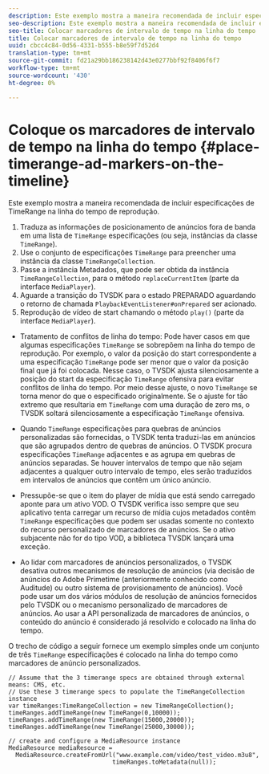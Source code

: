 ```yaml
---
description: Este exemplo mostra a maneira recomendada de incluir especificações de TimeRange na linha do tempo de reprodução.
seo-description: Este exemplo mostra a maneira recomendada de incluir especificações de TimeRange na linha do tempo de reprodução.
seo-title: Colocar marcadores de intervalo de tempo na linha do tempo
title: Colocar marcadores de intervalo de tempo na linha do tempo
uuid: cbcc4c84-0d56-4331-b555-b8e59f7d52d4
translation-type: tm+mt
source-git-commit: fd21a29bb186238142d43e0277bbf92f8406f6f7
workflow-type: tm+mt
source-wordcount: '430'
ht-degree: 0%

---
```



# Coloque os marcadores de intervalo de tempo na linha do tempo {#place-timerange-ad-markers-on-the-timeline}

Este exemplo mostra a maneira recomendada de incluir especificações de TimeRange na linha do tempo de reprodução.

1. Traduza as informações de posicionamento de anúncios fora de banda em uma lista de `TimeRange` especificações (ou seja, instâncias da classe `TimeRange`).
1. Use o conjunto de especificações `TimeRange` para preencher uma instância da classe `TimeRangeCollection`.
1. Passe a instância Metadados, que pode ser obtida da instância `TimeRangeCollection`, para o método `replaceCurrentItem` (parte da interface `MediaPlayer`).
1. Aguarde a transição do TVSDK para o estado PREPARADO aguardando o retorno de chamada `PlaybackEventListener#onPrepared` ser acionado.
1. Reprodução de vídeo de start chamando o método `play()` (parte da interface `MediaPlayer`).

* Tratamento de conflitos de linha do tempo: Pode haver casos em que algumas especificações `TimeRange` se sobrepõem na linha do tempo de reprodução. Por exemplo, o valor da posição do start correspondente a uma especificação `TimeRange` pode ser menor que o valor da posição final que já foi colocada. Nesse caso, o TVSDK ajusta silenciosamente a posição do start da especificação `TimeRange` ofensiva para evitar conflitos de linha do tempo. Por meio desse ajuste, o novo `TimeRange` se torna menor do que o especificado originalmente. Se o ajuste for tão extremo que resultaria em `TimeRange` com uma duração de zero ms, o TVSDK soltará silenciosamente a especificação `TimeRange` ofensiva.

* Quando `TimeRange` especificações para quebras de anúncios personalizadas são fornecidas, o TVSDK tenta traduzi-las em anúncios que são agrupados dentro de quebras de anúncios. O TVSDK procura especificações `TimeRange` adjacentes e as agrupa em quebras de anúncios separadas. Se houver intervalos de tempo que não sejam adjacentes a qualquer outro intervalo de tempo, eles serão traduzidos em intervalos de anúncios que contêm um único anúncio.

* Pressupõe-se que o item do player de mídia que está sendo carregado aponte para um ativo VOD. O TVSDK verifica isso sempre que seu aplicativo tenta carregar um recurso de mídia cujos metadados contêm `TimeRange` especificações que podem ser usadas somente no contexto do recurso personalizado de marcadores de anúncios. Se o ativo subjacente não for do tipo VOD, a biblioteca TVSDK lançará uma exceção.

* Ao lidar com marcadores de anúncios personalizados, o TVSDK desativa outros mecanismos de resolução de anúncios (via decisão de anúncios do Adobe Primetime (anteriormente conhecido como Auditude) ou outro sistema de provisionamento de anúncios). Você pode usar um dos vários módulos de resolução de anúncios fornecidos pelo TVSDK ou o mecanismo personalizado de marcadores de anúncios. Ao usar a API personalizada de marcadores de anúncios, o conteúdo do anúncio é considerado já resolvido e colocado na linha do tempo.

<!--<a id="example_639BD1B66CE74F3DB65ED06CAD23EB09"></a>-->

O trecho de código a seguir fornece um exemplo simples onde um conjunto de três `TimeRange` especificações é colocado na linha do tempo como marcadores de anúncio personalizados.

```
// Assume that the 3 timerange specs are obtained through external means: CMS, etc. 
// Use these 3 timerange specs to populate the TimeRangeCollection instance 
var timeRanges:TimeRangeCollection = new TimeRangeCollection(); 
timeRanges.addTimeRange(new TimeRange(0,10000)); 
timeRanges.addTimeRange(new TimeRange(15000,20000)); 
timeRanges.addTimeRange(new TimeRange(25000,30000)); 
  
// create and configure a MediaResource instance 
MediaResource mediaResource =  
  MediaResource.createFromUrl("www.example.com/video/test_video.m3u8",  
                             timeRanges.toMetadata(null));
```
